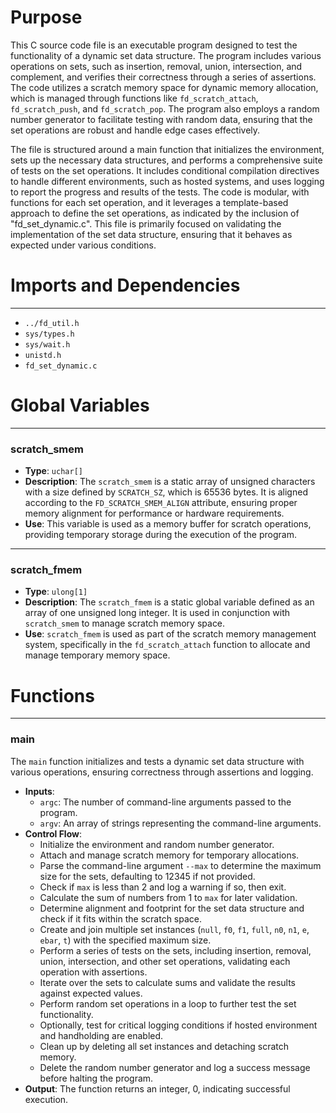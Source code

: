 # Purpose
This C source code file is an executable program designed to test the functionality of a dynamic set data structure. The program includes various operations on sets, such as insertion, removal, union, intersection, and complement, and verifies their correctness through a series of assertions. The code utilizes a scratch memory space for dynamic memory allocation, which is managed through functions like `fd_scratch_attach`, `fd_scratch_push`, and `fd_scratch_pop`. The program also employs a random number generator to facilitate testing with random data, ensuring that the set operations are robust and handle edge cases effectively.

The file is structured around a main function that initializes the environment, sets up the necessary data structures, and performs a comprehensive suite of tests on the set operations. It includes conditional compilation directives to handle different environments, such as hosted systems, and uses logging to report the progress and results of the tests. The code is modular, with functions for each set operation, and it leverages a template-based approach to define the set operations, as indicated by the inclusion of "fd_set_dynamic.c". This file is primarily focused on validating the implementation of the set data structure, ensuring that it behaves as expected under various conditions.
# Imports and Dependencies

---
- `../fd_util.h`
- `sys/types.h`
- `sys/wait.h`
- `unistd.h`
- `fd_set_dynamic.c`


# Global Variables

---
### scratch\_smem
- **Type**: `uchar[]`
- **Description**: The `scratch_smem` is a static array of unsigned characters with a size defined by `SCRATCH_SZ`, which is 65536 bytes. It is aligned according to the `FD_SCRATCH_SMEM_ALIGN` attribute, ensuring proper memory alignment for performance or hardware requirements.
- **Use**: This variable is used as a memory buffer for scratch operations, providing temporary storage during the execution of the program.


---
### scratch\_fmem
- **Type**: `ulong[1]`
- **Description**: The `scratch_fmem` is a static global variable defined as an array of one unsigned long integer. It is used in conjunction with `scratch_smem` to manage scratch memory space.
- **Use**: `scratch_fmem` is used as part of the scratch memory management system, specifically in the `fd_scratch_attach` function to allocate and manage temporary memory space.


# Functions

---
### main<!-- {{#callable:main}} -->
The `main` function initializes and tests a dynamic set data structure with various operations, ensuring correctness through assertions and logging.
- **Inputs**:
    - `argc`: The number of command-line arguments passed to the program.
    - `argv`: An array of strings representing the command-line arguments.
- **Control Flow**:
    - Initialize the environment and random number generator.
    - Attach and manage scratch memory for temporary allocations.
    - Parse the command-line argument `--max` to determine the maximum size for the sets, defaulting to 12345 if not provided.
    - Check if `max` is less than 2 and log a warning if so, then exit.
    - Calculate the sum of numbers from 1 to `max` for later validation.
    - Determine alignment and footprint for the set data structure and check if it fits within the scratch space.
    - Create and join multiple set instances (`null`, `f0`, `f1`, `full`, `n0`, `n1`, `e`, `ebar`, `t`) with the specified maximum size.
    - Perform a series of tests on the sets, including insertion, removal, union, intersection, and other set operations, validating each operation with assertions.
    - Iterate over the sets to calculate sums and validate the results against expected values.
    - Perform random set operations in a loop to further test the set functionality.
    - Optionally, test for critical logging conditions if hosted environment and handholding are enabled.
    - Clean up by deleting all set instances and detaching scratch memory.
    - Delete the random number generator and log a success message before halting the program.
- **Output**: The function returns an integer, 0, indicating successful execution.


